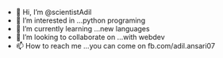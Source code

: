 - 👋 Hi, I’m @scientistAdil
- 👀 I’m interested in ...python programing
- 🌱 I’m currently learning ...new languages
- 💞️ I’m looking to collaborate on ...with webdev
- 📫 How to reach me ...you can come on fb.com/adil.ansari07

<!---
scientistAdil/scientistAdil is a ✨ special ✨ repository because its `README.md` (this file) appears on your GitHub profile.
You can click the Preview link to take a look at your changes.
--->
